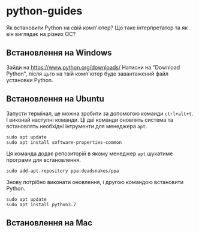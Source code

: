 # python-guides
Як встановити Python на свій комп'ютер?
Що таке інтерпретатор та як він виглядає на різних ОС?

## Встановлення на Windows
Зайди на https://www.python.org/downloads/
Натисни на "Download Python", після цьго на твій комп'ютер буде завантажений файл установки Python.


## Встановлення на Ubuntu
Запусти термінал, це можна зробити за допомогою команди `ctrl+alt+t`.
І виконай наступні команди.
Ці дві команди оновлять система та встановлять необхідні інтрументи для менеджера `apt`.

```
sudo apt update
sudo apt install software-properties-common
```
Ця команда додає репозиторій в якому менеджер `apt` шукатиме програми для встановлення.
```
sudo add-apt-repository ppa:deadsnakes/ppa
```
Знову потрібно виконати оновлення, і другою командою встановити Python.
```
sudo apt update
sudo apt install python3.7
```
## Встановлення на Mac
